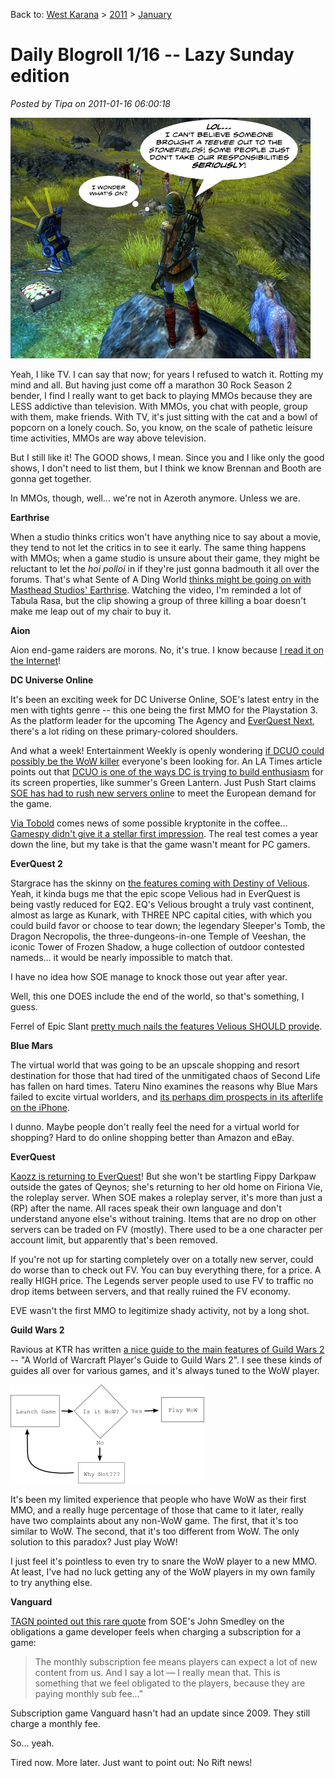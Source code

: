 Back to: [West Karana](/posts/westkarana.md) > [2011](/posts/2011/westkarana.md) > [January](./westkarana.md)
# Daily Blogroll 1/16 -- Lazy Sunday edition

*Posted by Tipa on 2011-01-16 06:00:18*

![](../../../uploads/2011/01/teevee.png "It's the Telaran Idol finale!")

Yeah, I like TV. I can say that now; for years I refused to watch it. Rotting my mind and all. But having just come off a marathon 30 Rock Season 2 bender, I find I really want to get back to playing MMOs because they are LESS addictive than television. With MMOs, you chat with people, group with them, make friends. With TV, it's just sitting with the cat and a bowl of popcorn on a lonely couch. So, you know, on the scale of pathetic leisure time activities, MMOs are way above television.

But I still like it! The GOOD shows, I mean. Since you and I like only the good shows, I don't need to list them, but I think we know Brennan and Booth are gonna get together.

In MMOs, though, well... we're not in Azeroth anymore. Unless we are.


**Earthrise**

When a studio thinks critics won't have anything nice to say about a movie, they tend to not let the critics in to see it early. The same thing happens with MMOs; when a game studio is unsure about their game, they might be reluctant to let the *hoi polloi* in if they're just gonna badmouth it all over the forums. That's what Sente of A Ding World [thinks might be going on with Masthead Studios' Earthrise](http://adingworld.wordpress.com/2011/01/16/earthrise-or-fall/). Watching the video, I'm reminded a lot of Tabula Rasa, but the clip showing a group of three killing a boar doesn't make me leap out of my chair to buy it.

**Aion**

Aion end-game raiders are morons. No, it's true. I know because [I read it on the Internet](http://mmohatersgonnahate.wordpress.com/2011/01/15/aion-endgame-players-are-morons/)!

**DC Universe Online**

It's been an exciting week for DC Universe Online, SOE's latest entry in the men with tights genre -- this one being the first MMO for the Playstation 3. As the platform leader for the upcoming The Agency and [EverQuest Next](http://www.mmo-symposium.com/2046/eq3-ps3/), there's a lot riding on these primary-colored shoulders.

And what a week! Entertainment Weekly is openly wondering [if DCUO could possibly be the WoW killer](http://popwatch.ew.com/2011/01/11/dc-universe-online-world-of-warcraft/) everyone's been looking for. An LA Times article points out that [DCUO is one of the ways DC is trying to build enthusiasm](http://herocomplex.latimes.com/2011/01/11/dc-universe-online-50-million-gamble-aims-for-audience-that-world-of-warcraft-cant-touch/) for its screen properties, like summer's Green Lantern. Just Push Start claims [SOE has had to rush new servers onlin](http://www.justpushstart.com/2011/01/15/more-servers-coming-to-dc-universe-online-to-meet-demand/)e to meet the European demand for the game.

[Via Tobold](http://tobolds.blogspot.com/2011/01/anyone-playing-dc-universe-online.html) comes news of some possible kryptonite in the coffee... [Gamespy didn't give it a stellar first impression](http://pc.gamespy.com/pc/dc-comics-mmo/1144175p2.html). The real test comes a year down the line, but my take is that the game wasn't meant for PC gamers.

**EverQuest 2**

Stargrace has the skinny on [the features coming with Destiny of Velious](http://mmoquests.com/2011/01/15/details-on-destiny-of-velious-eq2-everquest2/). Yeah, it kinda bugs me that the epic scope Velious had in EverQuest is being vastly reduced for EQ2. EQ's Velious brought a truly vast continent, almost as large as Kunark, with THREE NPC capital cities, with which you could build favor or choose to tear down; the legendary Sleeper's Tomb, the Dragon Necropolis, the three-dungeons-in-one Temple of Veeshan, the iconic Tower of Frozen Shadow, a huge collection of outdoor contested nameds... it would be nearly impossible to match that.

I have no idea how SOE manage to knock those out year after year.

Well, this one DOES include the end of the world, so that's something, I guess.

Ferrel of Epic Slant [pretty much nails the features Velious SHOULD provide](http://www.epicslant.com/2011/01/on-the-eve-of-velious/).

**Blue Mars**

The virtual world that was going to be an upscale shopping and resort destination for those that had tired of the unmitigated chaos of Second Life has fallen on hard times. Tateru Nino examines the reasons why Blue Mars failed to excite virtual worlders, and [its perhaps dim prospects in its afterlife on the iPhone](http://dwellonit.taterunino.net/2011/01/15/the-bluest-mars-what-went-wrong/).

I dunno. Maybe people don't really feel the need for a virtual world for shopping? Hard to do online shopping better than Amazon and eBay.

**EverQuest**

[Kaozz is returning to EverQuest](http://www.ectmmo.com/2011/01/ready-set-everquest.html)! But she won't be startling Fippy Darkpaw outside the gates of Qeynos; she's returning to her old home on Firiona Vie, the roleplay server. When SOE makes a roleplay server, it's more than just a (RP) after the name. All races speak their own language and don't understand anyone else's without training. Items that are no drop on other servers can be traded on FV (mostly). There used to be a one character per account limit, but apparently that's been removed.

If you're not up for starting completely over on a totally new server, could do worse than to check out FV. You can buy everything there, for a price. A really HIGH price. The Legends server people used to use FV to traffic no drop items between servers, and that really ruined the FV economy.

EVE wasn't the first MMO to legitimize shady activity, not by a long shot.

**Guild Wars 2**

Ravious at KTR has written [a nice guide to the main features of Guild Wars 2](http://www.killtenrats.com/2011/01/14/world-of-warcraft-players-guide-to-guild-wars-2/) -- "A World of Warcraft Player's Guide to Guild Wars 2". I see these kinds of guides all over for various games, and it's always tuned to the WoW player.

![](../../../uploads/2011/01/playwow2.png "Me Play WoW!")

It's been my limited experience that people who have WoW as their first MMO, and a really huge percentage of those that came to it later, really have two complaints about any non-WoW game. The first, that it's too similar to WoW. The second, that it's too different from WoW. The only solution to this paradox? Just play WoW!

I just feel it's pointless to even try to snare the WoW player to a new MMO. At least, I've had no luck getting any of the WoW players in my own family to try anything else.

**Vanguard**

[TAGN pointed out this rare quote](http://tagn.wordpress.com/2011/01/15/john-smedley-on-the-expectations-you-can-have-with-a-monthly-subscription-fee/) from SOE's John Smedley on the obligations a game developer feels when charging a subscription for a game:


> The monthly subscription fee means players can expect a lot of new content from us. And I say a lot — I really mean that. This is something that we feel obligated to the players, because they are paying monthly sub fee…”



Subscription game Vanguard hasn't had an update since 2009. They still charge a monthly fee.

So... yeah.

Tired now. More later. Just want to point out: No Rift news!
